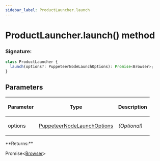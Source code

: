 ```yaml
---
sidebar_label: ProductLauncher.launch
---
```


# ProductLauncher.launch() method

### Signature:

```typescript
class ProductLauncher {
  launch(options?: PuppeteerNodeLaunchOptions): Promise<Browser>;
}
```

## Parameters

<table><thead><tr><th>

Parameter

</th><th>

Type

</th><th>

Description

</th></tr></thead>
<tbody><tr><td>

options

</td><td>

[PuppeteerNodeLaunchOptions](./puppeteer.puppeteernodelaunchoptions.md)

</td><td>

_(Optional)_

</td></tr>
</tbody></table>
**Returns:**

Promise&lt;[Browser](./puppeteer.browser.md)&gt;
